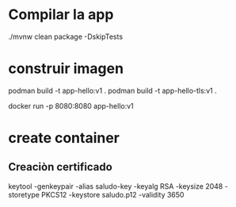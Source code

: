 # Compilar la app
./mvnw clean package -DskipTests

# construir imagen
podman  build -t app-hello:v1 .
podman  build -t app-hello-tls:v1 .

docker run -p 8080:8080 app-hello:v1
# create container

## Creaciòn certificado
keytool -genkeypair -alias saludo-key -keyalg RSA -keysize 2048 -storetype PKCS12 -keystore saludo.p12 -validity 3650
